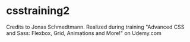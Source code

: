 # csstraining2
Credits to Jonas Schmedtmann. Realized during training "Advanced CSS and Sass: Flexbox, Grid, Animations and More!" on Udemy.com 
